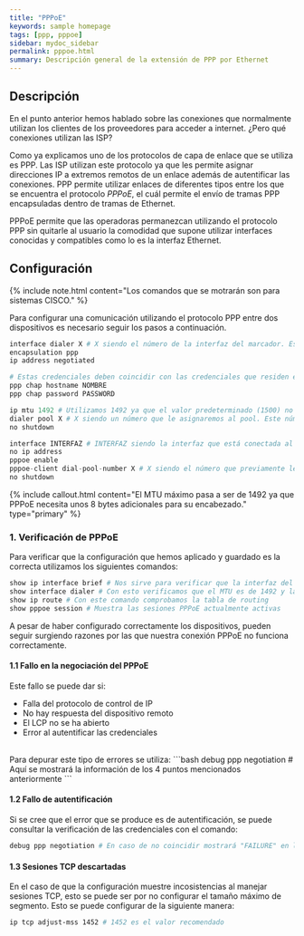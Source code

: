 ```yaml
---
title: "PPPoE"
keywords: sample homepage
tags: [ppp, pppoe]
sidebar: mydoc_sidebar
permalink: pppoe.html
summary: Descripción general de la extensión de PPP por Ethernet
---
```


## Descripción
En el punto anterior hemos hablado sobre las conexiones que normalmente utilizan los clientes de los proveedores para acceder a internet. ¿Pero qué conexiones utilizan las ISP?

Como ya explicamos uno de los protocolos de capa de enlace que se utiliza es PPP. Las ISP utilizan este protocolo ya que les permite asignar direcciones IP a extremos remotos de un enlace además de autentificar las conexiones. PPP permite utilizar enlaces de diferentes tipos entre los que se encuentra el protocolo *PPPoE*, el cuál permite el envío de tramas PPP encapsuladas dentro de tramas de Ethernet.

PPPoE permite que las operadoras permanezcan utilizando el protocolo PPP sin quitarle al usuario la comodidad que supone utilizar interfaces conocidas y compatibles como lo es la interfaz Ethernet.

## Configuración

{% include note.html content="Los comandos que se motrarán son para sistemas CISCO." %}

Para configurar una comunicación utilizando el protocolo PPP entre dos dispositivos es necesario seguir los pasos a continuación.

```python
interface dialer X # X siendo el número de la interfaz del marcador. Esto no es la interfaz física.
encapsulation ppp
ip address negotiated

# Estas credenciales deben coincidir con las credenciales que residen en el router del cliente
ppp chap hostname NOMBRE
ppp chap password PASSWORD

ip mtu 1492 # Utilizamos 1492 ya que el valor predeterminado (1500) no funcionará con PPPoE
dialer pool X # X siendo un número que le asignaremos al pool. Este número lo utilizaremos después.
no shutdown

interface INTERFAZ # INTERFAZ siendo la interfaz que está conectada al módem
no ip address
pppoe enable
pppoe-client dial-pool-number X # X siendo el número que previamente le asignamos al pool.
no shutdown
```

{% include callout.html content="El MTU máximo pasa a ser  de 1492 ya que PPPoE necesita unos 8 bytes adicionales para su encabezado." type="primary" %}


### 1. Verificación de PPPoE
Para verificar que la configuración que hemos aplicado y guardado es la correcta utilizamos los siguientes comandos:

```bash
show ip interface brief # Nos sirve para verificar que la interfaz del marcador está activa
show interface dialer # Con esto verificamos que el MTU es de 1492 y la encapsulación es PPP
show ip route # Con este comando comprobamos la tabla de routing
show pppoe session # Muestra las sesiones PPPoE actualmente activas
```
A pesar de haber configurado correctamente los dispositivos, pueden seguir surgiendo razones por las que nuestra conexión PPPoE no funciona correctamente.

#### 1.1 Fallo en la negociación del PPPoE
Este fallo se puede dar si:
- Falla del protocolo de control de IP
- No hay respuesta del dispositivo remoto
- El LCP no se ha abierto
- Error al autentificar las credenciales


<br>
Para depurar este tipo de errores se utiliza:
```bash
debug ppp negotiation # Aquí se mostrará la información de los 4 puntos mencionados anteriormente
```

#### 1.2 Fallo de autentificación
Si se cree que el error que se produce es de autentificación, se puede consultar la verificación de las credenciales con el comando:

```bash
debug ppp negotiation # En caso de no coincidir mostrará "FAILURE" en la salida del comando
```

#### 1.3 Sesiones TCP descartadas
En el caso de que la configuración muestre incosistencias al manejar sesiones TCP, esto se puede ser por no configurar el tamaño máximo de segmento. Esto se puede configurar de la siguiente manera:

```bash
ip tcp adjust-mss 1452 # 1452 es el valor recomendado
```